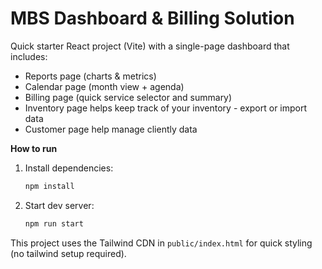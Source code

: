 # MBS Dashboard & Billing Solution

Quick starter React project (Vite) with a single-page dashboard that includes:
- Reports page (charts & metrics)
- Calendar page (month view + agenda)
- Billing page (quick service selector and summary)
- Inventory page helps keep track of your inventory - export or import data
- Customer page help manage cliently data

**How to run**
1. Install dependencies:
   ```bash
   npm install
   ```
2. Start dev server:
   ```bash
   npm run start
   ```
This project uses the Tailwind CDN in `public/index.html` for quick styling (no tailwind setup required).

